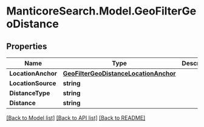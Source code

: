 # ManticoreSearch.Model.GeoFilterGeoDistance

## Properties

Name | Type | Description | Notes
------------ | ------------- | ------------- | -------------
**LocationAnchor** | [**GeoFilterGeoDistanceLocationAnchor**](GeoFilterGeoDistanceLocationAnchor.md) |  | [optional] 
**LocationSource** | **string** |  | [optional] 
**DistanceType** | **string** |  | [optional] 
**Distance** | **string** |  | [optional] 

[[Back to Model list]](../README.md#documentation-for-models) [[Back to API list]](../README.md#documentation-for-api-endpoints) [[Back to README]](../README.md)

